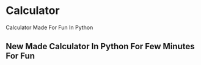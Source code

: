 <h1>Calculator</h1>
Calculator Made For Fun In Python
<h2>New Made Calculator In Python For Few Minutes For Fun</h2>
